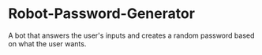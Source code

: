 # Robot-Password-Generator
A bot that answers the user's inputs and creates a random password based on what the user wants.
